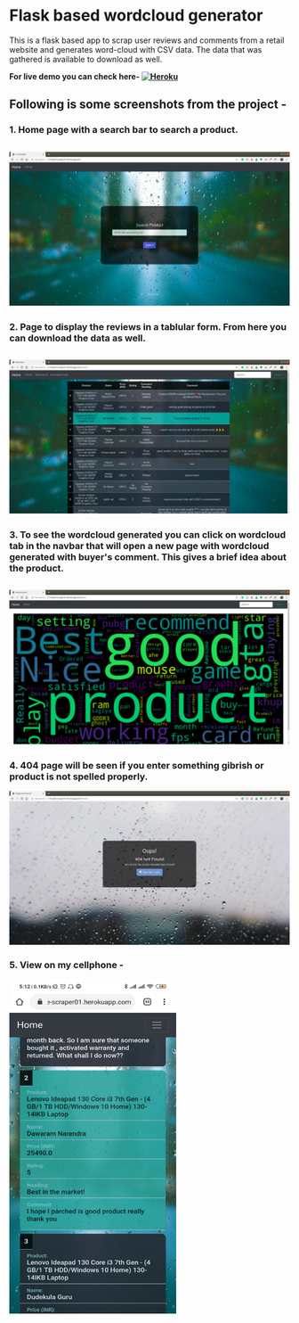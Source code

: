 # Flask based wordcloud generator
This is a flask based app to scrap user reviews and comments from a retail website and generates word-cloud with CSV data. 
The data that was gathered is available to download as well.

**For live demo you can check here-  [![Heroku](https://heroku-badge.herokuapp.com/?app=heroku-badge)](c17hawke-scraper01.herokuapp.com)**

## Following is some screenshots from the project -
### 1. Home page with a search bar to search a product.

![Home page](https://github.com/c17hawke/peronal-blog-2020/blob/master/project_screenshots/flask-based-wordcloud-generator/homePage.png?raw=true)
---
### 2. Page to display the reviews in a tablular form. From here you can download the data as well.

![Results page](https://github.com/c17hawke/peronal-blog-2020/blob/master/project_screenshots/flask-based-wordcloud-generator/search_results.png?raw=true)
---
### 3. To see the wordcloud generated you can click on wordcloud tab in the navbar that will open a new page with wordcloud generated with buyer's comment. This gives a brief idea about the product.

![Wordcloud display](https://github.com/c17hawke/peronal-blog-2020/blob/master/project_screenshots/flask-based-wordcloud-generator/wordcloud.png?raw=true)
---
### 4. 404 page will be seen if you enter something gibrish or product is not spelled properly.

![404 error page](https://github.com/c17hawke/peronal-blog-2020/blob/master/project_screenshots/flask-based-wordcloud-generator/404.png?raw=true)

### 5. View on my cellphone -

<img src="https://github.com/c17hawke/peronal-blog-2020/blob/master/project_screenshots/flask-based-wordcloud-generator/view_on_phone.jpg?raw=true" width=300 height=600>